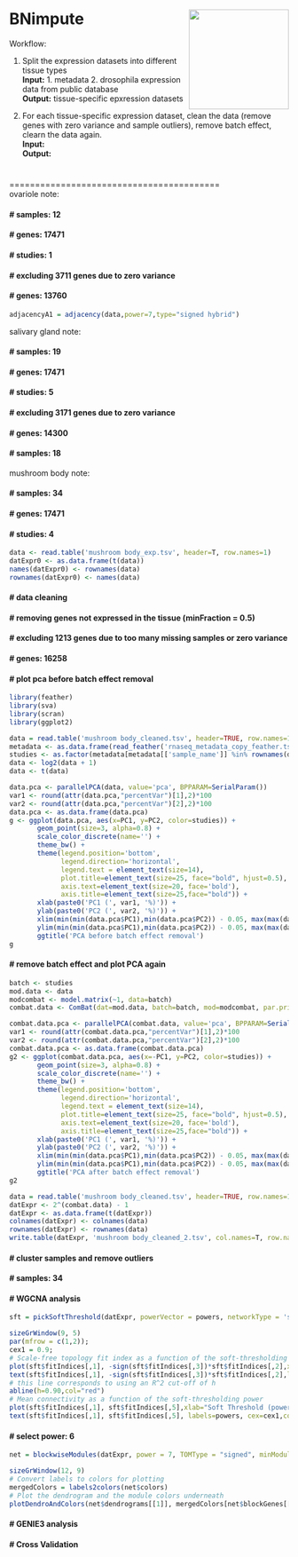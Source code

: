 BNimpute
<img src="../assets/logo_2.png" height="180" align="right" />
=============
Workflow:

1. Split the expression datasets into different tissue types <br>
   <b>Input:</b> 1. metadata 2. drosophila expression data from public database <br>
   <b>Output:</b> tissue-specific epxression datasets <br>

2. For each tissue-specific expression dataset, clean the data (remove genes with zero variance and sample outliers), remove batch effect, clearn the data again. <br> 
   <b>Input:</b> <br>
   <b>Output:</b> <br>
#
#
#
#
#
#
#
=========================================<br>
ovariole note:
#### # samples: 12
#### # genes: 17471
#### # studies: 1
#### # excluding 3711 genes due to zero variance
#### # genes: 13760
```r
adjacencyA1 = adjacency(data,power=7,type="signed hybrid")
```

salivary gland note:
#### # samples: 19
#### # genes: 17471
#### # studies: 5
#### # excluding 3171 genes due to zero variance
#### # genes: 14300

#### # samples: 18

mushroom body note:
#### # samples: 34
#### # genes: 17471
#### # studies: 4
``` r
data <- read.table('mushroom body_exp.tsv', header=T, row.names=1) 
datExpr0 <- as.data.frame(t(data)) 
names(datExpr0) <- rownames(data) 
rownames(datExpr0) <- names(data) 
```
#### # data cleaning
#### # removing genes not expressed in the tissue (minFraction = 0.5)
#### # excluding 1213 genes due to too many missing samples or zero variance
#### # genes: 16258
#### # plot pca before batch effect removal
``` r
library(feather)
library(sva)
library(scran)
library(ggplot2)

data = read.table('mushroom body_cleaned.tsv', header=TRUE, row.names=1)
metadata <- as.data.frame(read_feather('rnaseq_metadata_copy_feather.tsv'))
studies <- as.factor(metadata[metadata[['sample_name']] %in% rownames(data), 'study'])
data <- log2(data + 1)
data <- t(data)

data.pca <- parallelPCA(data, value='pca', BPPARAM=SerialParam())
var1 <- round(attr(data.pca,"percentVar")[1],2)*100
var2 <- round(attr(data.pca,"percentVar")[2],2)*100
data.pca <- as.data.frame(data.pca)
g <- ggplot(data.pca, aes(x=PC1, y=PC2, color=studies)) +
       geom_point(size=3, alpha=0.8) +
       scale_color_discrete(name='') +
       theme_bw() +
       theme(legend.position='bottom', 
             legend.direction='horizontal',
             legend.text = element_text(size=14),
             plot.title=element_text(size=25, face="bold", hjust=0.5),
             axis.text=element_text(size=20, face='bold'),
             axis.title=element_text(size=25,face="bold")) +
       xlab(paste0('PC1 (', var1, '%)')) +
       ylab(paste0('PC2 (', var2, '%)')) +
       xlim(min(min(data.pca$PC1),min(data.pca$PC2)) - 0.05, max(max(data.pca$PC1),max(data.pca$PC2)) + 0.05) +
       ylim(min(min(data.pca$PC1),min(data.pca$PC2)) - 0.05, max(max(data.pca$PC1),max(data.pca$PC2)) + 0.05) +
       ggtitle('PCA before batch effect removal')
g
```
#### # remove batch effect and plot PCA again
``` r
batch <- studies
mod.data <- data
modcombat <- model.matrix(~1, data=batch)
combat.data <- ComBat(dat=mod.data, batch=batch, mod=modcombat, par.prior=TRUE, BPPARAM=SerialParam())

combat.data.pca <- parallelPCA(combat.data, value='pca', BPPARAM=SerialParam())
var1 <- round(attr(combat.data.pca,"percentVar")[1],2)*100
var2 <- round(attr(combat.data.pca,"percentVar")[2],2)*100
combat.data.pca <- as.data.frame(combat.data.pca)
g2 <- ggplot(combat.data.pca, aes(x=-PC1, y=PC2, color=studies)) +
       geom_point(size=3, alpha=0.8) +
       scale_color_discrete(name='') +
       theme_bw() +
       theme(legend.position='bottom', 
             legend.direction='horizontal',
             legend.text = element_text(size=14),
             plot.title=element_text(size=25, face="bold", hjust=0.5),
             axis.text=element_text(size=20, face='bold'),
             axis.title=element_text(size=25,face="bold")) +
       xlab(paste0('PC1 (', var1, '%)')) +
       ylab(paste0('PC2 (', var2, '%)')) +
       xlim(min(min(data.pca$PC1),min(data.pca$PC2)) - 0.05, max(max(data.pca$PC1),max(data.pca$PC2)) + 0.05) +
       ylim(min(min(data.pca$PC1),min(data.pca$PC2)) - 0.05, max(max(data.pca$PC1),max(data.pca$PC2)) + 0.05) +
       ggtitle('PCA after batch effect removal')
g2

data = read.table('mushroom body_cleaned.tsv', header=TRUE, row.names=1)
datExpr <- 2^(combat.data) - 1
datExpr <- as.data.frame(t(datExpr))
colnames(datExpr) <- colnames(data)
rownames(datExpr) <- rownames(data)
write.table(datExpr, 'mushroom body_cleaned_2.tsv', col.names=T, row.names=T)
```



#### # cluster samples and remove outliers
#### # samples: 34
#### # WGCNA analysis
``` r
sft = pickSoftThreshold(datExpr, powerVector = powers, networkType = 'signed hybrid', verbose = 5)
```
``` r
sizeGrWindow(9, 5)
par(mfrow = c(1,2));
cex1 = 0.9;
# Scale-free topology fit index as a function of the soft-thresholding power
plot(sft$fitIndices[,1], -sign(sft$fitIndices[,3])*sft$fitIndices[,2],xlab="Soft Threshold (power)",ylab="Scale Free Topology Model Fit,signed R^2",type="n",main = paste("Scale independence"));
text(sft$fitIndices[,1], -sign(sft$fitIndices[,3])*sft$fitIndices[,2],labels=powers,cex=cex1,col="red");
# this line corresponds to using an R^2 cut-off of h
abline(h=0.90,col="red")
# Mean connectivity as a function of the soft-thresholding power
plot(sft$fitIndices[,1], sft$fitIndices[,5],xlab="Soft Threshold (power)",ylab="Mean Connectivity", type="n",main = paste("Mean connectivity"))
text(sft$fitIndices[,1], sft$fitIndices[,5], labels=powers, cex=cex1,col="red")
```
#### # select power: 6
``` r
net = blockwiseModules(datExpr, power = 7, TOMType = "signed", minModuleSize = 30, reassignThreshold = 0, mergeCutHeight = 0.25, numericLabels = TRUE, pamRespectsDendro = FALSE, saveTOMs = TRUE, saveTOMFileBase = "mushboombodyTOM", networkType = 'signed hybrid', verbose = 3)
```
``` r
sizeGrWindow(12, 9)
# Convert labels to colors for plotting
mergedColors = labels2colors(net$colors)
# Plot the dendrogram and the module colors underneath
plotDendroAndColors(net$dendrograms[[1]], mergedColors[net$blockGenes[[1]]],"Module colors",dendroLabels = FALSE, hang = 0.03,addGuide = TRUE, guideHang = 0.05)
```
#### # GENIE3 analysis

#### # Cross Validation








